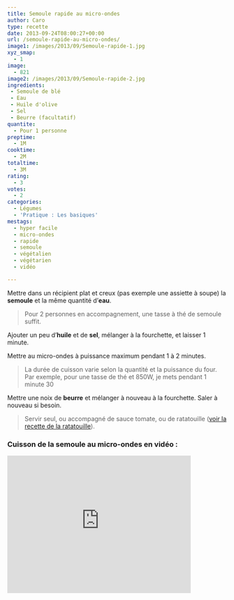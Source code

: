 ```yaml
---
title: Semoule rapide au micro-ondes
author: Caro
type: recette
date: 2013-09-24T08:00:27+00:00
url: /semoule-rapide-au-micro-ondes/
image1: /images/2013/09/Semoule-rapide-1.jpg
xyz_smap:
  - 1
image:
  - 821
image2: /images/2013/09/Semoule-rapide-2.jpg
ingredients:
 - Semoule de blé
 - Eau
 - Huile d'olive
 - Sel
 - Beurre (facultatif)
quantite:
  - Pour 1 personne
preptime:
  - 1M
cooktime:
  - 2M
totaltime:
  - 3M
rating:
  - 3
votes:
  - 2
categories:
  - Légumes
  - 'Pratique : Les basiques'
mestags:
  - hyper facile
  - micro-ondes
  - rapide
  - semoule
  - végétalien
  - végétarien
  - vidéo

---
```

Mettre dans un récipient plat et creux (pas exemple une assiette à soupe) la **semoule** et la même quantité d&rsquo;**eau**.

> Pour 2 personnes en accompagnement, une tasse à thé de semoule suffit.

Ajouter un peu d&rsquo;**huile** et de **sel**, mélanger à la fourchette, et laisser 1 minute.

Mettre au micro-ondes à puissance maximum pendant 1 à 2 minutes.

> La durée de cuisson varie selon la quantité et la puissance du four. Par exemple, pour une tasse de thé et 850W, je mets pendant 1 minute 30

Mettre une noix de **beurre** et mélanger à nouveau à la fourchette. Saler à nouveau si besoin.

> Servir seul, ou accompagné de sauce tomate, ou de ratatouille (<a title="Ratatouille" href="http://www.instamiam.fr/ratatouille-2/" target="_blank">voir la recette de la ratatouille</a>).

### Cuisson de la semoule au micro-ondes en vidéo :

<div class="video-container">
  <iframe src="http://www.youtube.com/embed/DSCFhsM7QMc" height="315" width="420" allowfullscreen="" frameborder="0"></iframe>
</div>
